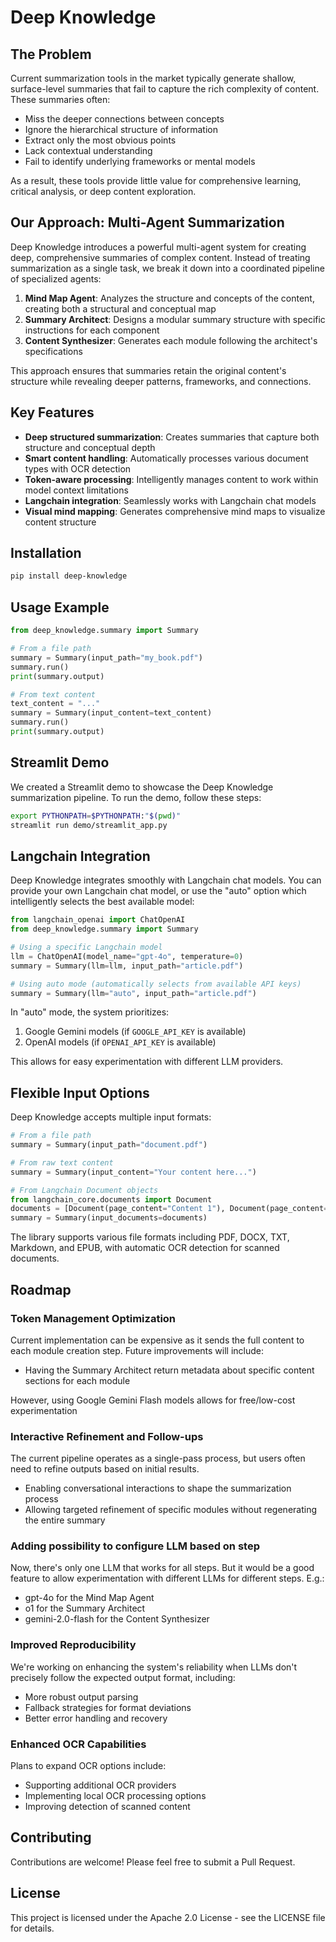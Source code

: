 # Deep Knowledge

## The Problem

Current summarization tools in the market typically generate shallow, surface-level summaries that fail to capture the rich complexity of content. These summaries often:

- Miss the deeper connections between concepts
- Ignore the hierarchical structure of information
- Extract only the most obvious points
- Lack contextual understanding
- Fail to identify underlying frameworks or mental models

As a result, these tools provide little value for comprehensive learning, critical analysis, or deep content exploration.

## Our Approach: Multi-Agent Summarization

Deep Knowledge introduces a powerful multi-agent system for creating deep, comprehensive summaries of complex content. Instead of treating summarization as a single task, we break it down into a coordinated pipeline of specialized agents:

1. **Mind Map Agent**: Analyzes the structure and concepts of the content, creating both a structural and conceptual map
2. **Summary Architect**: Designs a modular summary structure with specific instructions for each component
3. **Content Synthesizer**: Generates each module following the architect's specifications

This approach ensures that summaries retain the original content's structure while revealing deeper patterns, frameworks, and connections.

## Key Features

- **Deep structured summarization**: Creates summaries that capture both structure and conceptual depth
- **Smart content handling**: Automatically processes various document types with OCR detection
- **Token-aware processing**: Intelligently manages content to work within model context limitations
- **Langchain integration**: Seamlessly works with Langchain chat models
- **Visual mind mapping**: Generates comprehensive mind maps to visualize content structure

## Installation

```bash
pip install deep-knowledge
```

## Usage Example

```python
from deep_knowledge.summary import Summary

# From a file path
summary = Summary(input_path="my_book.pdf")
summary.run()
print(summary.output)

# From text content
text_content = "..."
summary = Summary(input_content=text_content)
summary.run()
print(summary.output)
```

## Streamlit Demo
We created a Streamlit demo to showcase the Deep Knowledge summarization pipeline. To run the demo, follow these steps:

```bash
export PYTHONPATH=$PYTHONPATH:"$(pwd)"
streamlit run demo/streamlit_app.py
```

## Langchain Integration

Deep Knowledge integrates smoothly with Langchain chat models. You can provide your own Langchain chat model, or use the "auto" option which intelligently selects the best available model:

```python
from langchain_openai import ChatOpenAI
from deep_knowledge.summary import Summary

# Using a specific Langchain model
llm = ChatOpenAI(model_name="gpt-4o", temperature=0)
summary = Summary(llm=llm, input_path="article.pdf")

# Using auto mode (automatically selects from available API keys)
summary = Summary(llm="auto", input_path="article.pdf")
```

In "auto" mode, the system prioritizes:
1. Google Gemini models (if `GOOGLE_API_KEY` is available)
2. OpenAI models (if `OPENAI_API_KEY` is available)

This allows for easy experimentation with different LLM providers.

## Flexible Input Options

Deep Knowledge accepts multiple input formats:

```python
# From a file path
summary = Summary(input_path="document.pdf")

# From raw text content
summary = Summary(input_content="Your content here...")

# From Langchain Document objects
from langchain_core.documents import Document
documents = [Document(page_content="Content 1"), Document(page_content="Content 2")]
summary = Summary(input_documents=documents)
```

The library supports various file formats including PDF, DOCX, TXT, Markdown, and EPUB, with automatic OCR detection for scanned documents.

## Roadmap

### Token Management Optimization
Current implementation can be expensive as it sends the full content to each module creation step. Future improvements will include:
- Having the Summary Architect return metadata about specific content sections for each module

However, using Google Gemini Flash models allows for free/low-cost experimentation

### Interactive Refinement and Follow-ups
The current pipeline operates as a single-pass process, but users often need to refine outputs based on initial results.
- Enabling conversational interactions to shape the summarization process
- Allowing targeted refinement of specific modules without regenerating the entire summary

### Adding possibility to configure LLM based on step
Now, there's only one LLM that works for all steps.
But it would be a good feature to allow experimentation with different LLMs for different steps. E.g.:
- gpt-4o for the Mind Map Agent
- o1 for the Summary Architect
- gemini-2.0-flash for the Content Synthesizer

### Improved Reproducibility
We're working on enhancing the system's reliability when LLMs don't precisely follow the expected output format, including:
- More robust output parsing
- Fallback strategies for format deviations
- Better error handling and recovery

### Enhanced OCR Capabilities
Plans to expand OCR options include:
- Supporting additional OCR providers
- Implementing local OCR processing options
- Improving detection of scanned content

## Contributing

Contributions are welcome! Please feel free to submit a Pull Request.

## License

This project is licensed under the Apache 2.0 License - see the LICENSE file for details.
